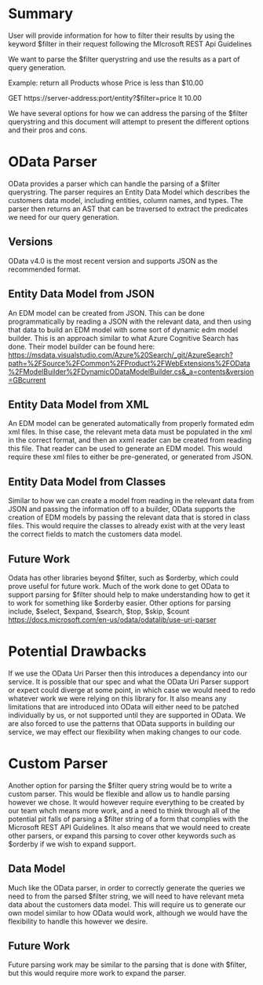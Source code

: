 # Summary
User will provide information for how to filter their results by using the keyword $filter in their
request following the MIcrosoft REST Api Guidelines

We want to parse the $filter querystring and use the results as a part of query generation.

Example: return all Products whose Price is less than $10.00

GET https://server-address:port/entity?$filter=price lt 10.00


We have several options for how we can address the parsing of the $filter querystring and this document will
attempt to present the different options and their pros and cons.


# OData Parser

OData provides a parser which can handle the parsing of a $filter querystring. The parser requires an Entity Data Model which describes
the customers data model, including entities, column names, and types. The parser then returns an AST that can be traversed to extract
the predicates we need for our query generation.

## Versions
OData v4.0 is the most recent version and supports JSON as the recommended format. 

## Entity Data Model from JSON
An EDM model can be created from JSON. This can be done programmatically by reading a JSON with the relevant data, and then
using that data to build an EDM model with some sort of dynamic edm model builder. This is an approach similar to what Azure Cognitive Search
has done. Their model builder can be found here: https://msdata.visualstudio.com/Azure%20Search/_git/AzureSearch?path=%2FSource%2FCommon%2FProduct%2FWebExtensions%2FOData%2FModelBuilder%2FDynamicODataModelBuilder.cs&_a=contents&version=GBcurrent

## Entity Data Model from XML
An EDM model can be generated automatically from properly formated edm xml files. In thise case, the relevant meta data must be populated in the xml in the correct format,
and then an xxml reader can be created from reading this file. That reader can be used to generate an EDM model. This would require these xml files to either be pre-generated, or
generated from JSON.

## Entity Data Model from Classes
Similar to how we can create a model from reading in the relevant data from JSON and passing the information off to a builder, OData supports the creation of EDM models
by passing the relevant data that is stored in class files. This would require the classes to already exist with at the very least the correct fields to match the customers
data model.

## Future Work
Odata has other libraries beyond $filter, such as $orderby, which could prove useful for future work. Much of the work done to get OData to support parsing for $filter should
help to make understanding how to get it to work for something like $orderby easier. Other options for parsing include, $select, $expand, $search, $top, $skip, $count
https://docs.microsoft.com/en-us/odata/odatalib/use-uri-parser

# Potential Drawbacks
If we use the OData Uri Parser then this introduces a dependancy into our service. It is possible that our spec and what the OData Uri Parser support or expect could diverge at some
point, in which case we would need to redo whatever work we were relying on this library for. It also means any limitations that are introduced into OData will either need to be 
patched individually by us, or not supported until they are supported in OData. We are also forced to use the patterns that OData supports in building our service, we may effect our
flexibility when making changes to our code.


# Custom Parser
Another option for parsing the $filter query string would be to write a custom parser. This would be flexible and allow us to handle parsing however we chose. It would however require
everything to be created by our team whch means more work, and a need to think through all of the potential pit falls of parsing a $filter string of a form that complies with the
Microsoft REST API Guidelines. It also means that we would need to create other parsers, or expand this parsing to cover other keywords such as $orderby if we wish to expand support.

## Data Model
Much like the OData parser, in order to correctly generate the queries we need to from the parsed $filter string, we will need to have relevant meta data about the customers data model.
This will require us to generate our own model similar to how OData would work, although we would have the flexibility to handle this however we desire.

## Future Work
Future parsing work may be similar to the parsing that is done with $filter, but this would require more work to expand the parser.